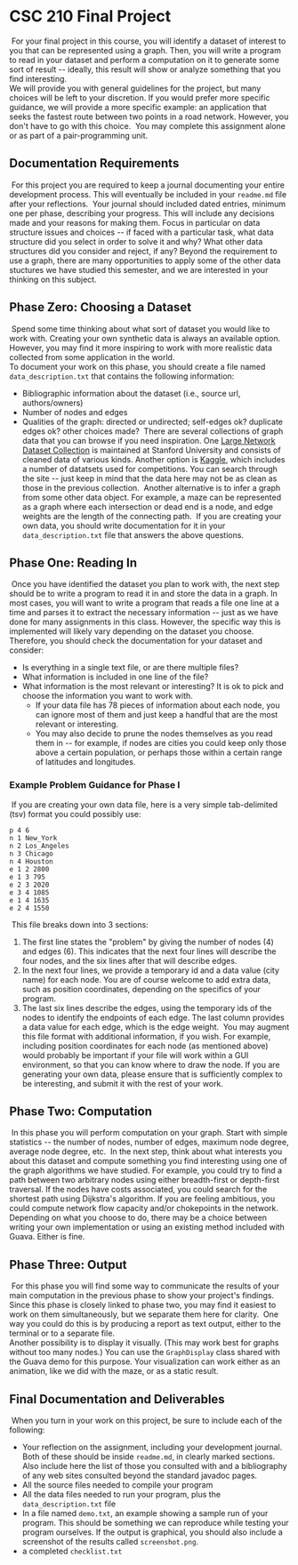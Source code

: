 # CSC 210 Final Project
​
For your final project in this course, you will identify a dataset of interest to you that can be represented using a graph. Then, you will write a program to read in your dataset and perform a computation on it to generate some sort of result --  ideally, this result will show or analyze something that you find interesting.  
​
We will provide you with general guidelines for the project, but many choices will be left to your discretion.  If you would prefer more specific guidance, we will provide a more specific example: an application that seeks the fastest route between two points in a road network. However, you don't have to go with this choice.
​
You may complete this assignment alone or as part of a pair-programming unit.
​
## Documentation Requirements
​
For this project you are required to keep a journal documenting your entire development process.  This will eventually be included in your `readme.md` file after your reflections.
​
Your journal should included dated entries, minimum one per phase, describing your progress.  This will include any decisions made and your reasons for making them.  Focus in particular on data structure issues and choices -- if faced with a particular task, what data structure did you select in order to solve it and why?  What other data structures did you consider and reject, if any?  Beyond the requirement to use a graph, there are many opportunities to apply some of the other data stuctures we have studied this semester, and we are interested in your thinking on this subject.
​
## Phase Zero:  Choosing a Dataset
​
Spend some time thinking about what sort of dataset you would like to work with.  Creating your own synthetic data is always an available option.  However, you may find it more inspiring to work with more realistic data collected from some application in the world.  
​
To document your work on this phase, you should create a file named `data_description.txt` that contains the following information:
* Bibliographic information about the dataset (i.e., source url, authors/owners)
* Number of nodes and edges
* Qualities of the graph:  directed or undirected; self-edges ok?  duplicate edges ok? other choices made?
​
There are several collections of graph data that you can browse if you need inspiration.  One [Large Network Dataset Collection](https://snap.stanford.edu/data/) is maintained at Stanford University and consists of cleaned data of various kinds.  Another option is [Kaggle](https://www.kaggle.com/), which includes a number of datatsets used for competitions.  You can search through the site -- just keep in mind that the data here may not be as clean as those in the previous collection.
​
Another alternative is to infer a graph from some other data object.  For example, a maze can be represented as a graph where each intersection or dead end is a node, and edge weights are the length of the connecting path.
​
If you are creating your own data, you should write documentation for it in your `data_description.txt` file that answers the above questions.
​
## Phase One:  Reading In
​
Once you have identified the dataset you plan to work with, the next step should be to write a program to read it in and store the data in a graph.  In most cases, you will want to write a program that reads a file one line at a time and parses it to extract the necessary information -- just as we have done for many assignments in this class.  However, the specific way this is implemented will likely vary depending on the dataset you choose.
​
Therefore, you should check the documentation for your dataset and consider:
* Is everything in a single text file, or are there multiple files?  
* What information is included in one line of the file?  
* What information is the most relevant or interesting? It is ok to pick and choose the information you want to work with.
  * If your data file has 78 pieces of information about each node, you can ignore most of them and just keep a handful that are the most relevant or interesting.  
  * You may also decide to prune the nodes themselves as you read them in -- for example, if nodes are cities you could keep only those above a certain population, or perhaps those within a certain range of latitudes and longitudes.
  
### Example Problem Guidance for Phase I
​
If you are creating your own data file, here is a very simple tab-delimited (tsv) format you could possibly use:
 
    p 4 6 
    n 1 New_York 
    n 2 Los_Angeles 
    n 3 Chicago 
    n 4 Houston 
    e 1 2 2800 
    e 1 3 795 
    e 2 3 2020 
    e 3 4 1085 
    e 1 4 1635 
    e 2 4 1550
​
This file breaks down into 3 sections:
1. The first line states the "problem" by giving the number of nodes (4) and edges (6). This indicates that the next four lines will describe the four nodes, and the six lines after that will describe edges.
2. In the next four lines, we provide a temporary id and a data value (city name) for each node. You are of course welcome to add extra data, such as position coordinates, depending on the specifics of your program. 
3. The last six lines describe the edges, using the temporary ids of the nodes to identify the endpoints of each edge. The last column provides a data value for each edge, which is the edge weight. 
​
You may augment this file format with additional information, if you wish. For example, including position coordinates for each node (as mentioned above) would probably be important if your file will work within a GUI environment, so that you can know where to draw the node. If you are generating your own data, please ensure that is sufficiently complex to be interesting, and submit it with the rest of your work.
​
## Phase Two: Computation
​
In this phase you will perform computation on your graph.  Start with simple statistics -- the number of nodes, number of edges, maximum node degree, average node degree, etc.
​
In the next step, think about what interests you about this dataset and compute something you find interesting using one of the graph algorithms we have studied.  For example, you could try to find a path between two arbitrary nodes using either breadth-first or depth-first traversal.  If the nodes have costs associated, you could search for the shortest path using Dijkstra's algorithm.  If you are feeling ambitious, you could compute network flow capacity and/or chokepoints in the network.  Depending on what you choose to do, there may be a choice between writing your own implementation or using an existing method included with Guava.  Either is fine.
​
## Phase Three: Output
​
For this phase you will find some way to communicate the results of your main computation in the previous phase to show your project's findings. Since this phase is closely linked to phase two, you may find it easiest to work on them simultaneously, but we separate them here for clarity.
​
One way you could do this is by producing a report as text output, either to the terminal or to a separate file.  
​
Another possibility is to display it visually.  (This may work best for graphs without too many nodes.)  You can use the `GraphDisplay` class shared with the Guava demo for this purpose.  Your visualization can work either as an animation, like we did with the maze, or as a static result.
​
## Final Documentation and Deliverables
​
When you turn in your work on this project, be sure to include each of the following:
* Your reflection on the assignment, including your development journal.  Both of these should be inside `readme.md`, in clearly marked sections.  Also include here the list of those you consulted with and a bibliography of any web sites consulted beyond the standard javadoc pages.
* All the source files needed to compile your program
* All the data files needed to run your program, plus the `data_description.txt` file
* In a file named `demo.txt`, an example showing a sample run of your program.  This should be something we can reproduce while testing your program ourselves.  If the output is graphical, you should also include a screenshot of the results called `screenshot.png`.
* a completed `checklist.txt`